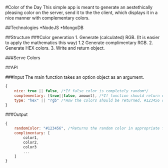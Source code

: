 #Color of the Day
This simple app is meant to generate an aestethically pleasing color on the server, send it to the the client, which displays it in a nice manner with complementary colors.

##Technologies
*NodeJS
*MongoDB


##Structure
###Color generation
	1. Generate (calculated) RGB. (It is easier to apply the mathematics this way)
	1.2 Generate complimentary RGB.
	2. Generate HEX colors.
	3. Write and return object.

###Serve Colors

##API

###Input
The main function takes an option object as an argument.
```javascript
{
	nice: true || false, /*If false color is completely random*/
	complementary: [true||false, amount], /*If function should return complementary colors and how many*/
	type: "hex" || "rgb" /*How the colors should be returned, #123456 or rgb(122, 220, 79)*/
}
```

###Output
```javascript
{
	randomColor: "#123456", /*Returns the random color in appropriate format*/
	complimentary: [
		color1,
		color2,
		color3
		...
	]
}

```